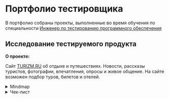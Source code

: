 # Портфолио тестировщика
В портфолио собраны проекты, выполненные во время обучения по специальности [Инженер по тестированию программного обеспечения](https://software-testing.ru/edu/3-online/331-qa-engineer#%D0%BF%D0%BE%D0%B4%D1%80%D0%BE%D0%B1%D0%BD%D0%B0%D1%8F-%D0%BF%D1%80%D0%BE%D0%B3%D1%80%D0%B0%D0%BC%D0%BC%D0%B0) 

## Исследование тестируемого продукта
**О проекте:**

Cайт [TURIZM.RU](https://www.turizm.ru/) об отдыхе и путешествиях. Новости, рассказы туристов, фотографии, впечатления, опросы и живое общение. 
На сайте возможен подбор туров, билетов и отелей.
<details>
<summary>Mindmap</summary>

***
![текст](https://raw.githubusercontent.com/ZoeIvanchuk/QA_portfolio/main/mindmap.png)

***
</details>

<details>
<summary>Чек-лист</summary>


<details>
<summary>Тест-кейс</summary>

***
**Предварительные шаги**

Зарегистрироваться на сайте (см. тест-кейс «Регистрация»)

**Шаги**

1. Перейти на сайт https://www.turizm.ru/
2. Авторизоваться (n.karasyowa2012@yandex.ru / F7Tut4WycB)
3. Перейти на вкладку «Форум»
4. Выбрать из выпадающего списка «Советы туристам»
5. На появившейся странице нажать на «+ Задать свой вопрос»
6. Заполнить появившиеся обязательные поля:
 - «Тема» (Виза в Китай)
- «Текст вопроса» (Добрый день! Нужна ли виза в Китай?)
7. Нажать на кнопку «Опубликовать»

**Ожидаемый результат**

1. На форуме в разделе «Советы туристам» появилась новая тема для обсуждения с введенными на шаге 5 названием и текстом. Тема активна, на нее можно ответить.
2. Новая тема отображается первой в списке тем раздела «Советы туристам» (как самая релевантная по времени создания).

***
</details>

<details>
<summary>SQL-запросы</summary>
 
***
 
Написать запрос для создания двух таблиц и всех индексов/констрейнтов, где любое текстовое поле размеров 50 символов

![текст](https://raw.githubusercontent.com/ZoeIvanchuk/QA_portfolio/main/CREATE%20TABLE.png)

```
  CREATE TABLE students (
  id_student bigint NOT NULL,
  name varchar(50),
  course varchar(50) NOT NULL
);

CREATE TABLE courses (
  id_course bigint NOT NULL,
  course_name varchar(50) NOT NULL,
  course_desc varchar(50)
);

ALTER TABLE students
ADD CONSTRAINT pk_course PRIMARY KEY (course);

INSERT INTO courses (id_course, course_name, course_desc)
VALUES (1, 'REST', 'Изучаем API'),
       (2, 'ШНАТ', 'Школа для новичков'),
       (3, 'Postman', 'Автоматизация API');

COMMIT;

ALTER TABLE courses 
ADD CONSTRAINT fg_course FOREIGN KEY (course_name)
REFERENCES students (course);

COMMIT;
```

Удалить тестовые данные
- colors — в тайтле цвета есть слово "Тестовый" или "Лабуда"
- размеры — размер 9999
- orders — в адресе есть слово "тест"
- items — в title / description есть слово "Тестовый" или "Лабуда". Или размер — 9999

```
DELETE FROM colors
WHERE title LIKE '%Тестовый%' OR title LIKE '%Лабуда%';
COMMIT;

DELETE FROM sizes
WHERE title = '9999';
COMMIT;

DELETE FROM orders
WHERE addr LIKE '%тест%';
COMMIT;

DELETE FROM items
WHERE title LIKE '%Тестовый%' OR title LIKE '%Лабуда%' OR description LIKE '%Тестовый%' OR description LIKE '%Лабуда%' OR sizes = '9999';
COMMIT;
```

Сделать запрос в интернет-магазине. Интересует таблица last_views. Сколько товаров просматривал какой пользователь?

Вывести:
- id пользователя
- сколько товаров он просмотрел
Вначале вывести тех, кто просматривает много — ищем потенциальных клиентов, чтобы предложить им рекламу.
Те, кто просматривал меньше 4 товаров, не интересуют.
```
SELECT user_id, COUNT(item) AS viewed_items
FROM last_views
GROUP BY user_id
```
Сделайте запрос в магазинчике. Операторы сидят и заполняют таблицу предметов (items) по каждой категории.
Нужно вывести прогресс и «сколько ещё осталось». Подсчитайте, сколько категорий, по которым ещё нет товаров
```
SELECT COUNT(DISTINCT c.last_id) AS category_zero
FROM categorys
c LEFT JOIN items i
ON c.last_id = i.last_id
WHERE i.last_id IS NULL;
```

***
</details>

